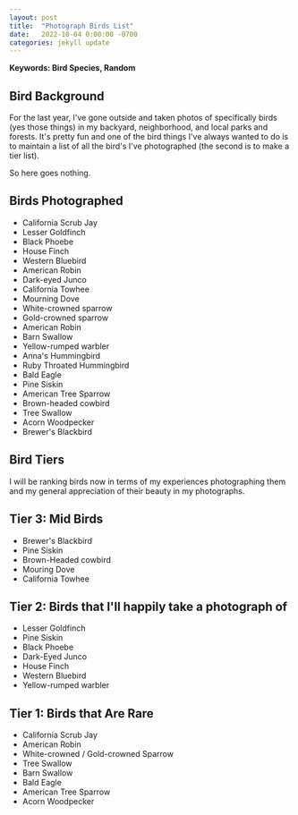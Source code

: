 ```yaml
---
layout: post
title:  "Photograph Birds List"
date:   2022-10-04 0:00:00 -0700
categories: jekyll update
---
```

<script src="https://cdn.mathjax.org/mathjax/latest/MathJax.js?config=TeX-AMS-MML_HTMLorMML" type="text/javascript"></script>

**Keywords: Bird Species, Random**

## Bird Background 

For the last year, I've gone outside and taken photos of specifically birds (yes those things) in my backyard, neighborhood, and local parks and forests. It's pretty fun and one of the bird things I've always wanted to do is to maintain a list of all the bird's I've photographed (the second is to make a tier list).

So here goes nothing. 

## Birds Photographed
- California Scrub Jay 
- Lesser Goldfinch 
- Black Phoebe
- House Finch 
- Western Bluebird
- American Robin 
- Dark-eyed Junco
- California Towhee
- Mourning Dove
- White-crowned sparrow
- Gold-crowned sparrow
- American Robin 
- Barn Swallow
- Yellow-rumped warbler
- Anna's Hummingbird
- Ruby Throated Hummingbird
- Bald Eagle
- Pine Siskin
- American Tree Sparrow
- Brown-headed cowbird
- Tree Swallow
- Acorn Woodpecker
- Brewer's Blackbird

## Bird Tiers

I will be ranking birds now in terms of my experiences photographing them and my general appreciation of their beauty in my photographs. 

## Tier 3: Mid Birds 
- Brewer's Blackbird
- Pine Siskin
- Brown-Headed cowbird
- Mouring Dove 
- California Towhee

## Tier 2: Birds that I'll happily take a photograph of 
- Lesser Goldfinch 
- Pine Siskin
- Black Phoebe 
- Dark-Eyed Junco
- House Finch
- Western Bluebird
- Yellow-rumped warbler 
    
## Tier 1: Birds that Are Rare 
- California Scrub Jay 
- American Robin
- White-crowned / Gold-crowned Sparrow
- Tree Swallow
- Barn Swallow 
- Bald Eagle 
- American Tree Sparrow 
- Acorn Woodpecker